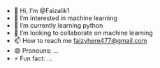 - 👋 Hi, I’m @Faizalik1
- 👀 I’m interested in machine learning
- 🌱 I’m currently learning python
- 💞️ I’m looking to collaborate on machine learning
- 📫 How to reach me faizyhere477@gmail.com
- 😄 Pronouns: ...
- ⚡ Fun fact: ...

<!---
Faizalik1/Faizalik1 is a ✨ special ✨ repository because its `README.md` (this file) appears on your GitHub profile.
You can click the Preview link to take a look at your changes.
--->
